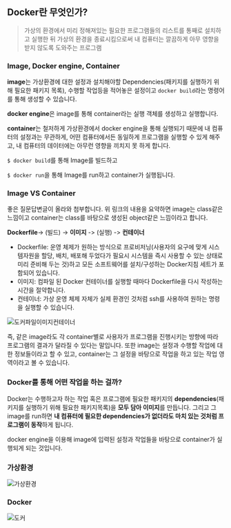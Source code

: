 ## Docker란 무엇인가?

> 가상의 환경에서 미리 정해져있는 필요한 프로그램들의 리스트를 통째로 설치하고 실행한 뒤 가상의 환경을 종료시킴으로써 내 컴퓨터는 깔끔하게 아무 영향을 받지 않도록 도와주는 프로그램

### Image, Docker engine, Container

**image**는 가상환경에 대한 설정과 설치해야할 Dependencies(패키지를 실행하기 위해 필요한 패키지 목록), 수행할 작업등을 적어놓은 설정이고 `docker build`라는 명령어를 통해 생성할 수 있습니다.

**docker engine**은 image를 통해 container라는 실행 객체를 생성하고 실행합니다.

**container**는 철저하게 가상환경에서 docker engine을 통해 실행되기 때문에 내 컴퓨터의 설정과는 무관하게, 어떤 컴퓨터에서든 동일하게 프로그램을 실행할 수 있게 해주고, 내 컴퓨터의 데이터에는 아무런 영향을 끼치지 못 하게 합니다.

`$ docker build`를 통해 Image를 빌드하고

`$ docker run`을 통해 Image를 run하고 container가 실행됩니다.

### Image VS Container


좋은 질문답변글이 올라와 첨부합니다. 위 링크의 내용을 요약하면 image는 class같은 느낌이고 container는 class를 바탕으로 생성된 object같은 느낌이라고 합니다.

**Dockerfile**-> (빌드) -> **이미지** -> (실행) -> **컨테이너**

- Dockerfile: 운영 체제가 원하는 방식으로 프로비저닝(사용자의 요구에 맞게 시스템자원을 할당, 배치, 배포해 두었다가 필요시 시스템을 즉시 사용할 수 있는 상태로 미리 준비해 두는 것)하고 모든 소프트웨어를 설치/구성하는 Docker지침 세트가 포함되어 있습니다.
- 이미지: 컴파일 된 Docker 컨테이너를 실행할 때마다 Dockerfile을 다시 작성하는 시간을 절약합니다.
- 컨테이너: 가상 운영 체제 자체가 실제 환경인 것처럼 ssh를 사용하여 원하는 명령을 실행할 수 있습니다.

![도커파일이미지컨테이너](https://user-images.githubusercontent.com/53684676/79072721-7d6c6200-7d1d-11ea-9d12-f0617f1a0897.png)

즉, 같은 image라도 각 container별로 사용자가 프로그램을 진행시키는 방향에 따라 프로그램의 결과가 달라질 수 있다는 말입니다. 또한 image는 설정과 수행할 작업에 대한 정보들이라고 할 수 있고, container는 그 설정을 바탕으로 작업을 하고 있는 작업 영역이라고 볼 수 있습니다.

### Docker를 통해 어떤 작업을 하는 걸까?

Docker는 수행하고자 하는 작업 혹은 프로그램에 필요한 패키지의 **dependencies**(패키지를 실행하기 위해 필요한 패키지목록)을 **모두 담아 이미지**를 만듭니다. 그리고 그 image를 run하면 **내 컴퓨터에 필요한 dependencies가 없더라도 마치 있는 것처럼 프로그램이 동작**하게 됩니다.

docker engine을 이용해 image에 입력된 설정과 작업들을 바탕으로 container가 실행되게 되는 것입니다.

### 가상환경

![가상환경](https://user-images.githubusercontent.com/53684676/79072743-99700380-7d1d-11ea-8212-d4767f5b349f.png)

### Docker

![도커](https://user-images.githubusercontent.com/53684676/79072741-9543e600-7d1d-11ea-8219-67de6ec4855f.png)